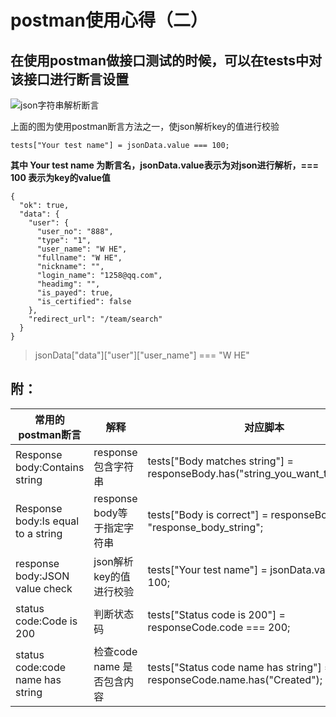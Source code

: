 # postman使用心得（二） #

## 在使用postman做接口测试的时候，可以在tests中对该接口进行断言设置 ##
![json字符串解析断言](http://p4uuxwp7i.bkt.clouddn.com/%E6%8E%A5%E5%8F%A3%E8%BF%94%E5%9B%9E.png)

上面的图为使用postman断言方法之一，使json解析key的值进行校验	
```
tests["Your test name"] = jsonData.value === 100;
```
**其中 Your test name 为断言名，jsonData.value表示为对json进行解析，=== 100 表示为key的value值**
```
{
  "ok": true,
  "data": {
    "user": {
      "user_no": "888",
      "type": "1",
      "user_name": "W HE",
      "fullname": "W HE",
      "nickname": "",
      "login_name": "1258@qq.com",
      "headimg": "",
      "is_payed": true,
      "is_certified": false
    },
    "redirect_url": "/team/search"
  }
}
```
>jsonData["data"]["user"]["user_name"] === "W HE"  

## 附： ##


| 常用的postman断言         |     解释           |  对应脚本          |
| -------------- | -------------- | ---------- |
| Response body:Contains string  | response包含字符串 | tests["Body matches string"] = responseBody.has("string_you_want_to_search"); |
| Response body:Is equal to a string | response body等于指定字符串 | tests["Body is correct"] = responseBody === "response_body_string"; |
| response body:JSON value check | json解析key的值进行校验 | tests["Your test name"] = jsonData.value === 100; |
|status code:Code is 200 | 判断状态码 |tests["Status code is 200"] = responseCode.code === 200;|
|status code:code name has string | 检查code name 是否包含内容 |	tests["Status code name has string"] = responseCode.name.has("Created");|
